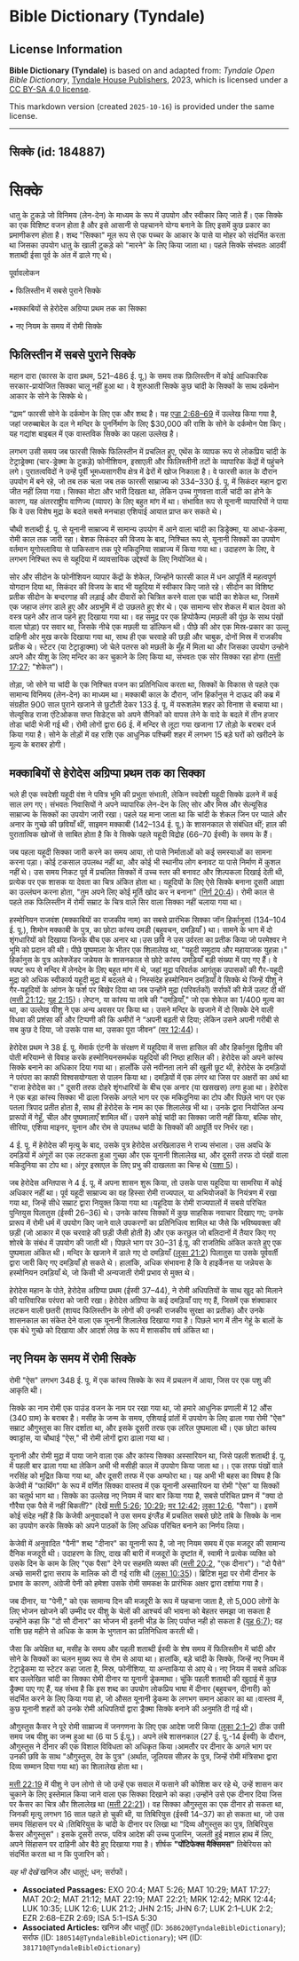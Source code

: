 # Bible Dictionary (Tyndale)

## License Information

**Bible Dictionary (Tyndale)** is based on and adapted from: _Tyndale Open Bible Dictionary_, [Tyndale House Publishers](https://tyndaleopenresources.com/), 2023, which is licensed under a [CC BY-SA 4.0 license](https://creativecommons.org/licenses/by-sa/4.0/legalcode.en).

This markdown version (created `2025-10-16`) is provided under the same license.



--------------------------------

## सिक्के (id: 184887)

सिक्के
======

धातु के टुकड़े जो विनिमय (लेन\-देन) के माध्यम के रूप में उपयोग और स्वीकार किए जाते हैं। एक सिक्के का एक विशिष्ट वजन होता है और इसे आसानी से पहचानने योग्य बनाने के लिए इसमें कुछ प्रकार का प्रमाणीकरण होता है। शब्द "सिक्का" मूल रूप से एक पच्चर के आकार के पासे या मोहर को संदर्भित करता था जिसका उपयोग धातु के खाली टुकड़े को "मारने" के लिए किया जाता था। पहले सिक्के संभवतः आठवीं शताब्दी ईसा पूर्व के अंत में ढाले गए थे।

पूर्वावलोकन

• फिलिस्तीन में सबसे पुराने सिक्के

•मक्काबियों से हेरोदेस अग्रिप्पा प्रथम तक का सिक्का

• नए नियम के समय में रोमी सिक्के

फिलिस्तीन में सबसे पुराने सिक्के
--------------------------------

महान दारा (फारस के दारा प्रथम, 521–486 ई. पू.) के समय तक फ़िलिस्तीन में कोई आधिकारिक सरकार\-प्रायोजित सिक्का चालू नहीं हुआ था। वे शुरुआती सिक्के कुछ चांदी के सिक्कों के साथ दर्कमोन आकार के सोने के सिक्के थे।

“द्राम” फारसी सोने के दर्कमोन के लिए एक और शब्द है। यह [एज्रा 2:68–69](https://ref.ly/Ezra2:68-Ezra2:69) में उल्लेख किया गया है, जहां जरुब्बाबेल के दल ने मन्दिर के पुनर्निर्माण के लिए $30,000 की राशि के सोने के दर्कमोन पेश किए। यह गद्यांश बाइबल में एक वास्तविक सिक्के का पहला उल्लेख है।

लगभग उसी समय जब फारसी सिक्के फिलिस्तीन में प्रचलित हुए, एथेंस के व्यापक रूप से लोकप्रिय चांदी के टेट्राड्रेक्मा (चार\-ड्रेक्मा के टुकड़े) फोनीशियन, इस्राएली और फिलिस्तीनी तटों के व्यापारिक केंद्रों में पहुंचने लगे। पुरातत्वविदों ने उन्हें पूर्वी भूमध्यसागरीय क्षेत्र में ढेरों में खोज निकाला है। वे फारसी काल के दौरान उपयोग में बने रहे, जो तब तक चला जब तक फारसी साम्राज्य को 334–330 ई. पू. में सिकंदर महान द्वारा जीत नहीं लिया गया। सिक्का मोटा और भारी दिखता था, लेकिन उच्च गुणवत्ता वाली चांदी का होने के कारण, यह अंतरराष्ट्रीय वाणिज्य (व्यापर) के लिए बहुत मांग में था। संभावित रूप से यूनानी व्यापारियों ने पाया कि वे उस विशेष मुद्रा के बदले सबसे मनचाहा एशियाई आयात प्राप्त कर सकते थे।

चौथी शताब्दी ई. पू. से यूनानी साम्राज्य में सामान्य उपयोग में आने वाला चांदी का डिड्रेक्मा, या आधा\-डेकमा, रोमी काल तक जारी रहा। बेशक सिकंदर की विजय के बाद, निश्चित रूप से, यूनानी सिक्कों का उपयोग वर्तमान यूगोस्लाविया से पाकिस्तान तक पूरे मकिदुनिया साम्राज्य में किया गया था। उदाहरण के लिए, वे लगभग निश्चित रूप से यहूदिया में व्यावसायिक उद्देश्यों के लिए नियोजित थे।

सोर और सीदोन के फोनीशियन व्यापार केंद्रों के शेकेल, जिन्होंने फारसी काल में धन आपूर्ति में महत्वपूर्ण योगदान दिया था, सिकंदर की विजय के बाद भी यहूदिया में स्वीकार किए जाते रहे। सीदोन का विशिष्ट प्रतीक सीदोन के बन्दरगाह की लड़ाई और दीवारों को चित्रित करने वाला एक चांदी का शेकेल था, जिसमें एक जहाज लंगर डाले हुए और अग्रभूमि में दो उछलते हुए शेर थे। एक सामान्य सोर शेकल में बाल देवता को वस्त्र पहने और ताज पहने हुए दिखाया गया था। वह समुद्र पर एक हिप्पोकैम्प (मछली की पूंछ के साथ पंखों वाला घोड़ा) पर सवार था, जिसके नीचे एक मछली या डॉल्फिन थी। पीछे की ओर एक मिस्र\-प्रकार का उल्लू दाहिनी ओर मुख करके दिखाया गया था, साथ ही एक चरवाहे की छड़ी और चाबुक, दोनों मिस्र में राजकीय प्रतीक थे। स्टेटर (या टेट्राड्राक्मा) जो चेले पतरस को मछली के मुँह में मिला था और जिसका उपयोग उन्होने अपने और यीशु के लिए मन्दिर का कर चुकाने के लिए किया था, संभवतः एक सोर सिक्का रहा होगा ([मत्ती 17:27](https://ref.ly/Matt17:27); "शेकेल")।

तोड़ा, जो सोने या चांदी के एक निश्चित वजन का प्रतिनिधित्व करता था, सिक्कों के विकास से पहले एक सामान्य विनिमय (लेन\-देन) का माध्यम था। मक्काबी काल के दौरान, जॉन हिर्कानुस ने दाऊद की कब्र में संग्रहीत 900 साल पुराने खजाने से छुटौती देकर 133 ई. पू. में यरूशलेम शहर को विनाश से बचाया था। सेल्यूसिड राजा एंटिओकस सप्त सिडेट्स को अपने सैनिकों को वापस लेने के वादे के बदले में तीन हजार तोडा चांदी भेजी गई थी। रोमी लोगों द्वारा 66 ई. में मन्दिर से लूटा गया खजाना 17 तोड़ो के बराबर दर्ज किया गया है। सोने के तोड़ों में वह राशि एक आधुनिक पश्चिमी शहर में लगभग 15 बड़े घरों को खरीदने के मूल्य के बराबर होगी।

मक्काबियों से हेरोदेस अग्रिप्पा प्रथम तक का सिक्का
--------------------------------------------------

भले ही एक स्वदेशी यहूदी वंश ने पवित्र भूमि की प्रभुता संभाली, लेकिन स्वदेशी यहूदी सिक्के ढलने में कई साल लग गए। संभवतः निवासियों ने अपने व्यापारिक लेन\-देन के लिए सोर और मिस्र और सेल्यूसिड साम्राज्य के सिक्कों का उपयोग जारी रखा। पहले यह माना जाता था कि चांदी के शेकल जिन पर प्याले और अनार के गुच्छे की छवियाँ थीं, साइमन मक्काबी (142–134 ई. पू.) के शासनकाल से संबंधित थीं; हाल की पुरातात्विक खोजों से साबित होता है कि वे सिक्के पहले यहूदी विद्रोह (66–70 ईस्वी) के समय के हैं।

जब पहला यहूदी सिक्का जारी करने का समय आया, तो पासे निर्माताओं को कई समस्याओं का सामना करना पड़ा। कोई टकसाल उपलब्ध नहीं था, और कोई भी स्थानीय लोग बनावट या पासे निर्माण में कुशल नहीं थे। उस समय निकट पूर्व में प्रचलित सिक्कों में उच्च स्तर की बनावट और शिल्पकला दिखाई देती थी, प्रत्येक पर एक शासक या देवता का चित्र अंकित होता था। यहूदियों के लिए ऐसे सिक्के बनाना दूसरी आज्ञा का उल्लंघन करना होता, "तुम अपने लिए कोई मूर्ति खोद कर न बनाना" ([निर्ग 20:4](https://ref.ly/Exod20:4))। रोमी काल से पहले तक फिलिस्तीन में रोमी सम्राट के चित्र वाले सिर वाला सिक्का नहीं चलाया गया था।

हस्मोनियन राजवंश (मक्काबियों का राजकीय नाम) का सबसे प्रारंभिक सिक्का जॉन हिर्कानुसI (134–104 ई. पू.), शिमोन मक्काबी के पुत्र, का छोटा कांस्य दमडी (बहुवचन, दमड़ियाँ ) था। सामने के भाग में दो शृंगधारियों को दिखाया जिनके बीच एक अनार था।उस छवि ने उस उर्वरता का प्रतीक किया जो परमेश्वर ने भूमि को प्रदान की थी। पीछे पुष्पमाला के भीतर एक शिलालेख था, "यहूदी समुदाय और महायाजक युहन्ना।" हिर्कानुस के पुत्र अलेक्जेंडर जन्नेयस के शासनकाल से छोटे कांस्य दमड़ियाँ बड़ी संख्या में पाए गए हैं। वे स्पष्ट रूप से मन्दिर में लेनदेन के लिए बहुत मांग में थे, जहां मुद्रा परिवर्तक आगंतुक उपासकों की गैर\-यहूदी मुद्रा को अधिक स्वीकार्य यहूदी मुद्रा में बदलते थे। निस्संदेह हस्मोनियन दमड़ियाँ वे सिक्के थे जिन्हें यीशु ने गैर\-यहूदियों के आंगन के फर्श पर बिखेर दिया था जब उन्होंने मुद्रा (परिवर्तकों) सर्राफों की मेजें उलट दी थीं ([मत्ती 21:12](https://ref.ly/Matt21:12); [यूह 2:15](https://ref.ly/John2:15))। लेप्टन, या कांस्य या तांबे की "दमड़ियाँ," जो एक शेकेल का 1/400 मूल्य का था, का उल्लेख यीशु ने एक अन्य अवसर पर किया था। उसने मन्दिर के खजाने में दो सिक्के देने वाली विधवा की प्रशंसा की और टिप्पणी की कि अमीरों ने “अपनी बढ़ती से दिया; लेकिन उसने अपनी गरीबी से सब कुछ दे दिया, जो उसके पास था, उसका पूरा जीवन” ([मर 12:44](https://ref.ly/Mark12:44))।

हेरोदेस प्रथम ने 38 ई. पू. मेंमार्क एंटनी के संरक्षण में यहूदिया में सत्ता हासिल की और हिर्कानुस द्वितीय की पोती मरियाम्ने से विवाह करके हस्मोनियनसमर्थक यहूदियों की निष्ठा हासिल की। हेरोदेस को अपने कांस्य सिक्के बनाने का अधिकार दिया गया था। हालाँकि उसे नवीनता लाने की खुली छूट थी, हेरोदेस के दमड़ियों ने परंपरा का काफी विश्वसयोग्यता से पालन किया था। दमड़ियों में एक लंगर था जिस पर अक्षरों का अर्थ था "राजा हेरोदेस का।" दूसरी तरफ दोहरे शृंगधारियों के बीच एक अनार (या खसखस) लगा हुआ था। हेरोदेस ने एक बड़ा कांस्य सिक्का भी ढाला जिसके अगले भाग पर एक मकिदुनिया का टोप और पिछले भाग पर एक पतला त्रिपाद प्रतीत होता है, साथ ही हेरोदेस के नाम का एक शिलालेख भी था। उनके द्वारा नियोजित अन्य प्रारूपों में गेहूँ, चील और पुष्पमालाएँ शामिल थीं। उसने कोई चांदी का सिक्का जारी नहीं किया, बल्कि सोर, सीरिया, एशिया माइनर, यूनान और रोम से उपलब्ध चांदी के सिक्कों की आपूर्ति पर निर्भर रहा।

4 ई. पू. में हेरोदेस की मृत्यु के बाद, उसके पुत्र हेरोदेस अरखिलाउस ने राज्य संभाला। उस अवधि के दमड़ियों में अंगूरों का एक लटकता हुआ गुच्छा और एक यूनानी शिलालेख था, और दूसरी तरफ दो पंखों वाला मकिदुनिया का टोप था। अंगूर इस्राएल के लिए प्रभु की दाखलता का चिन्ह थे ([यशा 5](https://ref.ly/Isa5:1-Isa5:30))।

जब हेरोदेस अन्तिपास ने 4 ई. पू. में अपना शासन शुरू किया, तो उसके पास यहूदिया या सामरिया में कोई अधिकार नहीं था। पूर्व यहूदी साम्राज्य का वह हिस्सा रोमी राज्यपाल, या अभियोजकों के नियंत्रण में रखा गया था, जिन्हें सीधे सम्राट द्वारा नियुक्त किया गया था।यहूदिया के रोमी राज्यपालों में सबसे परिचित पुन्तियुस पिलातुस (ईस्वी 26–36\) थे। उनके कांस्य सिक्कों में कुछ साहसिक नवाचार दिखाए गए; उनके प्रारूप में रोमी धर्म में उपयोग किए जाने वाले उपकरणों का प्रतिनिधित्व शामिल था जैसे कि भविष्यवक्ता की छड़ी (जो आकार में एक चरवाहे की छड़ी जैसी होती है) और एक करछुल जो बलिदानों में तैयार किए गए शोरबे के संबंध में उपयोग की जाती थी। पिछले भाग पर 30–31 ई.पू. की राजतिथि अंकित करते हुए एक पुष्पमाला अंकित थी। मन्दिर के खजाने में डाले गए दो दमड़ियाँ ([लूका 21:2](https://ref.ly/Luke21:2)) पिलातुस या उसके पूर्ववर्ती द्वारा जारी किए गए दमड़ियाँ हो सकते थे। हालांकि, अधिक संभावना है कि वे हाइर्केनस या जन्नेयस के हस्मोनियन दमड़ियाँ थे, जो किसी भी अन्यजाती रोमी प्रभाव से मुक्त थे।

हेरोदेस महान के पोते, हेरोदेस अग्रिप्पा प्रथम (ईस्वी 37–44\), ने रोमी अधिपतियों के साथ खुद को मिलाने की पारिवारिक परंपरा को जारी रखा। हेरोदेस अग्रिप्पा के कई दमड़ियाँ पाए गए हैं, जिसमें एक शंक्वाकार लटकन वाली छतरी (शायद फिलिस्तीन के लोगों की उनकी राजकीय सुरक्षा का प्रतीक) और उनके शासनकाल का संकेत देने वाला एक यूनानी शिलालेख दिखाया गया है। पिछले भाग में तीन गेहूं के बालों के एक बंधे गुच्छे को दिखाया और आदर्श लेख के रूप में शासकीय वर्ष अंकित था।

नए नियम के समय में रोमी सिक्के
------------------------------

रोमी "ऐस" लगभग 348 ई. पू. में एक कांस्य सिक्के के रूप में प्रचलन में आया, जिस पर एक पशु की आकृति थी।

सिक्के का नाम रोमी एक पाउंड वजन के नाम पर रखा गया था, जो हमारे आधुनिक प्रणाली में 12 औंस (340 ग्राम) के बराबर है। मसीह के जन्म के समय, एशियाई प्रांतों में उपयोग के लिए ढाला गया रोमी "ऐस" सम्राट औगुस्तुस का सिर दर्शाता था, और इसके दूसरी तरफ एक लॉरेल पुष्पमाला थी। एक छोटा कांस्य क्वाड्रांस, या चौथाई "ऐस," भी रोमी लोगों द्वारा ढाला गया था।

यूनानी और रोमी मुद्रा में पाया जाने वाला एक और कांस्य सिक्का अस्सारियन था, जिसे पहली शताब्दी ई. पू. में पहली बार ढाला गया था लेकिन अभी भी मसीही काल में उपयोग किया जाता था।। एक तरफ पंखों वाले नरसिंह को मुद्रित किया गया था, और दूसरी तरफ में एक अम्फोरा था। यह अभी भी बहस का विषय है कि केजेवी में "फार्थिंग" के रूप में वर्णित सिक्का वास्तव में एक यूनानी अस्सारियन या रोमी "ऐस" या सिक्कों का चतुर्थ भाग था। सिक्के का उल्लेख नए नियम में चार बार किया गया है, सबसे परिचित प्रश्न में "क्या दो गौरैया एक पैसे में नहीं बिकतीं?" (देखें [मत्ती 5:26](https://ref.ly/Matt5:26); [10:29](https://ref.ly/Matt10:29); [मर 12:42](https://ref.ly/Mark12:42); [लूका 12:6](https://ref.ly/Luke12:6), "पैसा")। इसमें कोई संदेह नहीं है कि केजेवी अनुवादकों ने उस समय इंग्लैंड में प्रचलित सबसे छोटे तांबे के सिक्के के नाम का उपयोग करके सिक्के को अपने पाठकों के लिए अधिक परिचित बनाने का निर्णय लिया।

केजेवी में अनुवादित "पैनी" शब्द "दीनार" का यूनानी रूप है, जो नए नियम समय में एक मजदूर की सामान्य दैनिक मजदूरी थी। उदाहरण के लिए, दाख की बारी में मजदूरों के दृष्टांत में, स्वामी ने प्रत्येक व्यक्ति को उसके दिन के काम के लिए "एक पैसा" देने पर सहमति व्यक्त की ([मत्ती 20:2](https://ref.ly/Matt20:2), "एक दीनार")। "दो पैसे" अच्छे सामरी द्वारा सराय के मालिक को दी गई राशि थी ([लूका 10:35](https://ref.ly/Luke10:35))। ब्रिटिश मुद्रा पर रोमी दीनार के प्रभाव के कारण, अंग्रेजी पेनी को हमेशा उसके रोमी समकक्ष के प्रारंभिक अक्षर द्वारा दर्शाया गया है।

जब दीनार, या "पेनी," को एक सामान्य दिन की मजदूरी के रूप में पहचाना जाता है, तो 5,000 लोगों के लिए भोजन खोजने की उम्मीद पर यीशु के चेलों की आश्चर्य की भावना को बेहतर समझा जा सकता है उन्होंने कहा कि "दो सौ दीनार" का भोजन भी इतनी भीड़ के लिए पर्याप्त नही हो सकता है ([यूह 6:7](https://ref.ly/John6:7)); वह राशि छह महीने से अधिक के काम के भुगतान का प्रतिनिधित्व करती थी।

जैसा कि अपेक्षित था, मसीह के समय और पहली शताब्दी ईस्वी के शेष समय में फिलिस्तीन में चांदी और सोने के सिक्कों का चलन मुख्य रूप से रोम से आया था। हालांकि, बड़े चांदी के सिक्के, जिन्हें नए नियम में टेट्राड्रेकमा या स्टेटर कहा जाता है, मिस्र, फोनीशिया, या अन्ताकिया से आए थे। नए नियम में सबसे अधिक बार उल्लेखित चांदी का सिक्का रोमी दीनार या यूनानी ड्रेकमाथा। चूंकि पहली शताब्दी की खुदाई में कुछ ड्रैक्मा पाए गए हैं, यह संभव है कि इस शब्द का उपयोग लोकप्रिय भाषा में दीनार (बहुवचन, दीनारी) को संदर्भित करने के लिए किया गया हो, जो औसत यूनानी ड्रेकमा के लगभग समान आकार का था।वास्तव में, कुछ यूनानी शहरों को उनके रोमी अधिपतियों द्वारा ड्रैक्मा सिक्के बनाने की अनुमति दी गई थी।

औगुस्तुस कैसर ने पूरे रोमी साम्राज्य में जनगणना के लिए एक आदेश जारी किया ([लूका 2:1–2](https://ref.ly/Luke2:1-Luke2:2)) ठीक उसी समय जब यीशु का जन्म हुआ था (6 या 5 ई.पू.)। अपने लंबे शासनकाल (27 ई. पू.\-14 ईस्वी) के दौरान, औगुस्तुस ने दीनार की एक विशाल विविधता को अधिकृत किया।आमतौर पर दीनार के अगले भाग पर उनकी छवि के साथ "औगुस्तुस, देव के पुत्र" (अर्थात, जूलियस सीज़र के पुत्र, जिन्हें रोमी मंत्रिसभा द्वारा दिव्य सम्मान दिया गया था) का शिलालेख होता था।

[मत्ती 22:19](https://ref.ly/Matt22:19) में यीशु ने उन लोगो से जो उन्हें एक सवाल में फसाने की कोशिश कर रहे थे, उन्हें शासन कर चुकाने के लिए इस्तेमाल किया जाने वाला एक सिक्का दिखाने को कहा।उन्होंने उसे एक दीनार दिया जिस पर कैसर का चित्र और शिलालेख था ([मत्ती 22:21](https://ref.ly/Matt22:21))। वह सिक्का औगुस्तुस का एक दीनार हो सकता था, जिनकी मृत्यु लगभग 16 साल पहले हो चुकी थी, या तिबिरियुस (ईस्वी 14–37\) का हो सकता था, जो उस समय सिंहासन पर थे।तिबिरियुस के चांदी के दीनार पर लिखा था "दिव्य औगुस्तुस का पुत्र, तिबिरियुस कैसर औगुस्तुस"। इसके दूसरी तरफ, पवित्र आदेश की उच्च पुजारिन, जलती हुई मशाल हाथ में लिए, अपने सिंहासन पर दाहिनी ओर बैठे हुए दिखाया गया है। शीर्षक **"**पोंटिफेक्स मैक्सिमस**"** तिबेरियस को संदर्भित करता था न कि पुजारिन को।

*यह भी देखें* खनिज और धातुएं; धन; सर्राफों।

* **Associated Passages:** EXO 20:4; MAT 5:26; MAT 10:29; MAT 17:27; MAT 20:2; MAT 21:12; MAT 22:19; MAT 22:21; MRK 12:42; MRK 12:44; LUK 10:35; LUK 12:6; LUK 21:2; JHN 2:15; JHN 6:7; LUK 2:1–LUK 2:2; EZR 2:68–EZR 2:69; ISA 5:1–ISA 5:30
* **Associated Articles:** खनिज और धातुएँ (ID: `368620@TyndaleBibleDictionary`); सर्राफ (ID: `180514@TyndaleBibleDictionary`); धन (ID: `381710@TyndaleBibleDictionary`)

